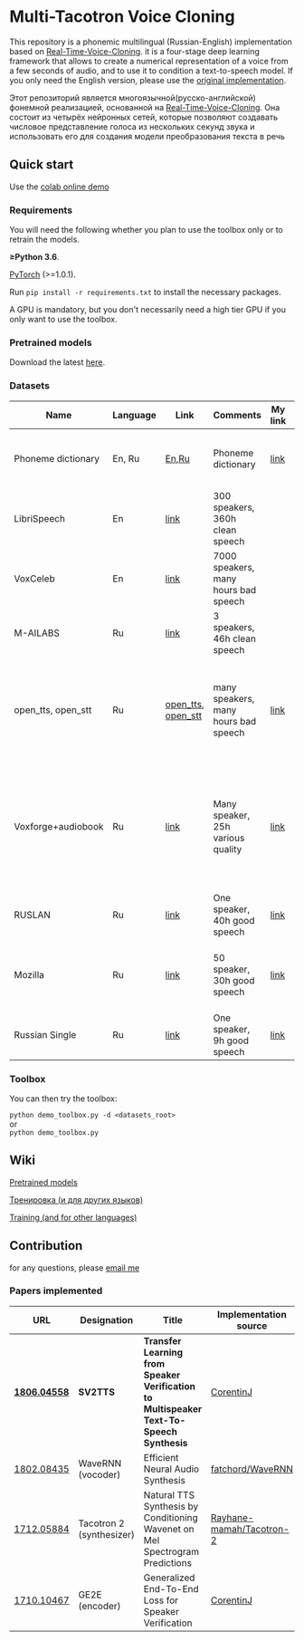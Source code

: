# Multi-Tacotron Voice Cloning 
This repository is a phonemic multilingual (Russian-English) implementation based on [Real-Time-Voice-Cloning](https://github.com/CorentinJ/Real-Time-Voice-Cloning). it is a four-stage deep learning framework that allows to create a numerical representation of a voice from a few seconds of audio, and to use it to condition a text-to-speech model. If you only need the English version, please use the [original implementation](https://github.com/CorentinJ/Real-Time-Voice-Cloning).

Этот репозиторий является многоязычной(русско-английской) фонемной реализацией, основанной на [Real-Time-Voice-Cloning](https://github.com/CorentinJ/Real-Time-Voice-Cloning). Она состоит из четырёх нейронных сетей, которые позволяют создавать числовое представление голоса из нескольких секунд звука и использовать его для создания модели преобразования текста в речь


## Quick start
Use the [colab online demo](https://colab.research.google.com/github/vlomme/Multi-Tacotron-Voice-Cloning/blob/master/Multi_Tacotron_Voice_Cloning.ipynb)

### Requirements
You will need the following whether you plan to use the toolbox only or to retrain the models.

**≥Python 3.6**.

[PyTorch](https://pytorch.org/get-started/locally/) (>=1.0.1).

Run `pip install -r requirements.txt` to install the necessary packages.

A GPU is mandatory, but you don't necessarily need a high tier GPU if you only want to use the toolbox.

### Pretrained models
Download the latest [here](https://drive.google.com/uc?id=1aQBmpflbX_ePUdXTSNE4CfEL9hdG2-O8).

### Datasets
| Name | Language | Link | Comments | My link | Comments |
| --- | -- | ------ | ----- | ----- | ----- |
| Phoneme dictionary | En, Ru | [En](https://github.com/cmusphinx/cmudict),[Ru](https://github.com/nsu-ai/russian_g2p) | Phoneme dictionary | [link](https://drive.google.com/file/d/1tNElQSmpveVx0qyqKr1j5slfyM1HVifj/view?usp=sharing) | Совместил русский и английский фонемный словарь |
| LibriSpeech | En | [link](http://www.openslr.org/12/) | 300 speakers, 360h clean speech |  |  |
| VoxCeleb | En  | [link](http://www.robots.ox.ac.uk/~vgg/data/voxceleb/index.html#portfolio) | 7000 speakers, many hours bad speech |  |  |
| M-AILABS | Ru | [link](https://www.caito.de/2019/01/the-m-ailabs-speech-dataset/) | 3 speakers, 46h clean speech|  |  |
| open_tts, open_stt | Ru | [open_tts](https://github.com/snakers4/open_tts), [open_stt](https://github.com/snakers4/open_stt/) | many speakers, many hours bad speech | [link](https://drive.google.com/open?id=1H5vJMuCtBP6RhQ7noQwNji_yY9dCt4nU) | Почистил 4 часа речи одного спикера. Поправил анотацию, разбил на отрезки до 7 секунд |
| Voxforge+audiobook | Ru | [link](http://voxforge.org/downloads/) | Many speaker, 25h various quality | [link](https://drive.google.com/open?id=1OjbQMW3wLgVUNUTZ2diJXubkqdlzgNNn) | Выбрал хорошие файлы. Разбил на отрезки. Добавил аудиокниг из интернета. Получилось 200 спикеров по паре минут на каждого |
| RUSLAN | Ru | [link](https://github.com/ruslan-corpus/ruslan-corpus.github.io) | One speaker, 40h good speech | [link](https://drive.google.com/open?id=1ghrL6al-FDbNkoZ_rLVzLjnGmBNWLbpG) | Перекодировал в 16кГц |
| Mozilla | Ru | [link](https://voice.mozilla.org/ru/datasets) | 50 speaker, 30h good speech | [link](https://drive.google.com/open?id=1Mf4EGQUhlz6nmeky8qQTYFedmW0DNzjV) | Перекодировал в 16кГц, Раскидал разных пользователей по папкам |
| Russian Single | Ru | [link](https://www.kaggle.com/bryanpark/russian-single-speaker-speech-dataset) | One speaker, 9h good speech | [link](https://drive.google.com/open?id=1ycdLrB_k2GRVePGiuNSbq30TB1_JlpNg) | Перекодировал в 16кГц |


### Toolbox
You can then try the toolbox:

`python demo_toolbox.py -d <datasets_root>`  
or  
`python demo_toolbox.py`  


## Wiki
[Pretrained models](https://github.com/vlomme/Multi-Tacotron-Voice-Cloning/wiki/Pretrained-models)

[Тренировка (и для других языков)](https://github.com/vlomme/Multi-Tacotron-Voice-Cloning/wiki/%D0%A2%D1%80%D0%B5%D0%BD%D0%B8%D1%80%D0%BE%D0%B2%D0%BA%D0%B0-(%D0%B8-%D0%B4%D0%BB%D1%8F-%D0%B4%D1%80%D1%83%D0%B3%D0%B8%D1%85-%D1%8F%D0%B7%D1%8B%D0%BA%D0%BE%D0%B2))

[Training (and for other languages)](https://github.com/vlomme/Multi-Tacotron-Voice-Cloning/wiki/Training-(and-for-other-languages))

## Contribution
for any questions, please [email me](niw9102@gmail.com)

### Papers implemented  
| URL | Designation | Title | Implementation source |
| --- | ----------- | ----- | --------------------- |
|[**1806.04558**](https://arxiv.org/pdf/1806.04558.pdf) | **SV2TTS** | **Transfer Learning from Speaker Verification to Multispeaker Text-To-Speech Synthesis** | [CorentinJ](https://github.com/CorentinJ/Real-Time-Voice-Cloning) |
|[1802.08435](https://arxiv.org/pdf/1802.08435.pdf) | WaveRNN (vocoder) | Efficient Neural Audio Synthesis | [fatchord/WaveRNN](https://github.com/fatchord/WaveRNN) |
|[1712.05884](https://arxiv.org/pdf/1712.05884.pdf) | Tacotron 2 (synthesizer) | Natural TTS Synthesis by Conditioning Wavenet on Mel Spectrogram Predictions | [Rayhane-mamah/Tacotron-2](https://github.com/Rayhane-mamah/Tacotron-2)
|[1710.10467](https://arxiv.org/pdf/1710.10467.pdf) | GE2E (encoder)| Generalized End-To-End Loss for Speaker Verification |  [CorentinJ](https://github.com/CorentinJ/Real-Time-Voice-Cloning) |

